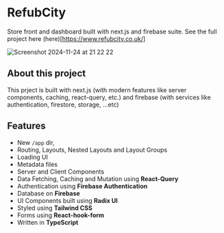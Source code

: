 # RefubCity

Store front and dashboard built with next.js and firebase suite. See the full project here (here)[https://www.refubcity.co.uk/]

![Screenshot 2024-11-24 at 21 22 22](https://github.com/user-attachments/assets/03b902c1-36d0-4d75-bfd9-745a507bfe4b)

## About this project

This prject is built with next.js (with modern features like server components, caching, react-query, etc.) and firebase (with services like authentication, firestore, storage, ...etc) 

## Features

- New `/app` dir,
- Routing, Layouts, Nested Layouts and Layout Groups
- Loading UI
- Metadata files
- Server and Client Components
- Data Fetching, Caching and Mutation using **React-Query**
- Authentication using **Firebase Authentication**
- Database on **Firebase**
- UI Components built using **Radix UI**
- Styled using **Tailwind CSS**
- Forms using **React-hook-form**
- Written in **TypeScript**
